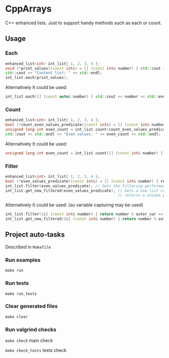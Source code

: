 # CppArrays

C++ enhanced lists. Just to support handy methods such as each or count.

## Usage


### Each 

```c++
enhanced_list<int> int_list{ 1, 2, 3, 4 };
void (*print_values)(const int&) = [] (const int& number) { std::cout << number << std::endl; };
std::cout << "Content list: " << std::endl;
int_list.each(print_values);
```
Alternatively It could be used:
```c++
int_list.each([] (const auto& number) { std::cout << number << std::endl; });
```
### Count

```c++
enhanced_list<int> int_list{ 1, 2, 3, 4 };
bool (*count_even_values_predicate)(const int&) = [] (const int& number) { return number % 2 == 0; };
unsigned long int even_count = int_list.count(count_even_values_predicate);
std::cout << std::endl << "Even values: " << even_count << std::endl;
```
Alternatively It could be used:
```c++
unsigned long int even_count = int_list.count([] (const int& number) { return number % 2 == 0; } );
```
### Filter

```c++
enhanced_list<int> int_list{ 1, 2, 3, 4 };
bool (*even_values_predicate)(const int&) = [] (const int& number) { return number % 2 == 0; };
int_list.filter(even_values_predicate); // Gets the filtering performed on the same list, returns a pointer to itself
int_list.get_new_filtered(even_values_predicate); // Gets a new list containing only the elements satisfying the predicate 
                                                  // returns a unique pointer to the new list
```
Alternatively It could be used: (so variable capturing may be used)
```c++
int_list.filter([&] (const int& number) { return number % outer_var == 0; }); //or
int_list.get_new_filtered([&] (const int& number) { return number % outer_var == 0; });
```

## Project auto-tasks

Described in `Makefile`

### Run examples

`make run`

### Run tests

`make run_tests`

### Clear generated files 

`make clear`

### Run valgrind checks

`make check` main check

`make check_tests` tests check
